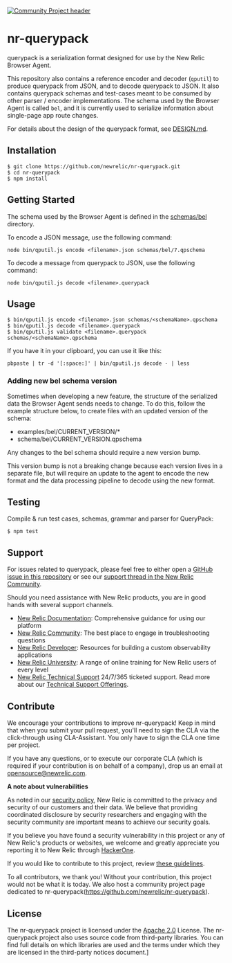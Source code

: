 [![Community Project header](https://github.com/newrelic/opensource-website/raw/master/src/images/categories/Community_Project.png)](https://opensource.newrelic.com/oss-category/#community-project)

# nr-querypack

querypack is a serialization format designed for use by the New Relic Browser Agent.

This repository also contains a reference encoder and decoder (`qputil`) to produce querypack from JSON, and to decode querypack to JSON. It also contains querypack schemas and test-cases meant to be consumed by other parser / encoder implementations. The schema used by the Browser Agent is called `bel`, and it is currently used to serialize information about single-page app route changes.

For details about the design of the querypack format, see [DESIGN.md](DESIGN.md).

## Installation

```
$ git clone https://github.com/newrelic/nr-querypack.git
$ cd nr-querypack
$ npm install
```

## Getting Started

The schema used by the Browser Agent is defined in the [schemas/bel](schemas/bel) directory.

To encode a JSON message, use the following command:

```
node bin/qputil.js encode <filename>.json schemas/bel/7.qpschema
```

To decode a message from querypack to JSON, use the following command:

```
node bin/qputil.js decode <filename>.querypack
```

## Usage

```
$ bin/qputil.js encode <filename>.json schemas/<schemaName>.qpschema
$ bin/qputil.js decode <filename>.querypack
$ bin/qputil.js validate <filename>.querypack schemas/<schemaName>.qpschema
```

If you have it in your clipboard, you can use it like this:

```
pbpaste | tr -d '[:space:]' | bin/qputil.js decode - | less
```

### Adding new bel schema version
Sometimes when developing a new feature, the structure of the serialized data the Browser Agent sends needs to change.
To do this, follow the example structure below, to create files with an updated version of the schema:

* examples/bel/CURRENT_VERSION/*
* schema/bel/CURRENT_VERSION.qpschema

Any changes to the bel schema should require a new version bump.

This version bump is not a breaking change because each version lives in a separate file, but will require an update to the agent to encode the new format and the data processing pipeline to decode using the new format.

## Testing

Compile & run test cases, schemas, grammar and parser for QueryPack:

```
$ npm test
```

## Support

For issues related to querypack, please feel free to either open a [GitHub issue in this repository](https://github.com/newrelic/nr-querypack/issues) or see our [support thread in the New Relic Community](https://discuss.newrelic.com/t/new-relic-browser-nr-querypack-is-open-source/144320).

Should you need assistance with New Relic products, you are in good hands with several support channels.

* [New Relic Documentation](https://docs.newrelic.com/docs/browser/browser-monitoring/getting-started/introduction-browser-monitoring/): Comprehensive guidance for using our platform
* [New Relic Community](https://discuss.newrelic.com/tag/browser/): The best place to engage in troubleshooting questions
* [New Relic Developer](https://developer.newrelic.com/): Resources for building a custom observability applications
* [New Relic University](https://learn.newrelic.com/): A range of online training for New Relic users of every level
* [New Relic Technical Support](https://support.newrelic.com/) 24/7/365 ticketed support. Read more about our [Technical Support Offerings](https://docs.newrelic.com/docs/licenses/license-information/general-usage-licenses/support-plan).

## Contribute

We encourage your contributions to improve nr-querypack! Keep in mind that when you submit your pull request, you'll need to sign the CLA via the click-through using CLA-Assistant. You only have to sign the CLA one time per project.

If you have any questions, or to execute our corporate CLA (which is required if your contribution is on behalf of a company), drop us an email at opensource@newrelic.com.

**A note about vulnerabilities**

As noted in our [security policy](../../security/policy), New Relic is committed to the privacy and security of our customers and their data. We believe that providing coordinated disclosure by security researchers and engaging with the security community are important means to achieve our security goals.

If you believe you have found a security vulnerability in this project or any of New Relic's products or websites, we welcome and greatly appreciate you reporting it to New Relic through [HackerOne](https://hackerone.com/newrelic).

If you would like to contribute to this project, review [these guidelines](./CONTRIBUTING.md).

To all contributors, we thank you!  Without your contribution, this project would not be what it is today.  We also host a community project page dedicated to nr-querypack(https://github.com/newrelic/nr-querypack).

## License
The nr-querypack project is licensed under the [Apache 2.0](http://apache.org/licenses/LICENSE-2.0.txt) License.
The nr-querypack project also uses source code from third-party libraries. You can find full details on which libraries are used and the terms under which they are licensed in the third-party notices document.]


